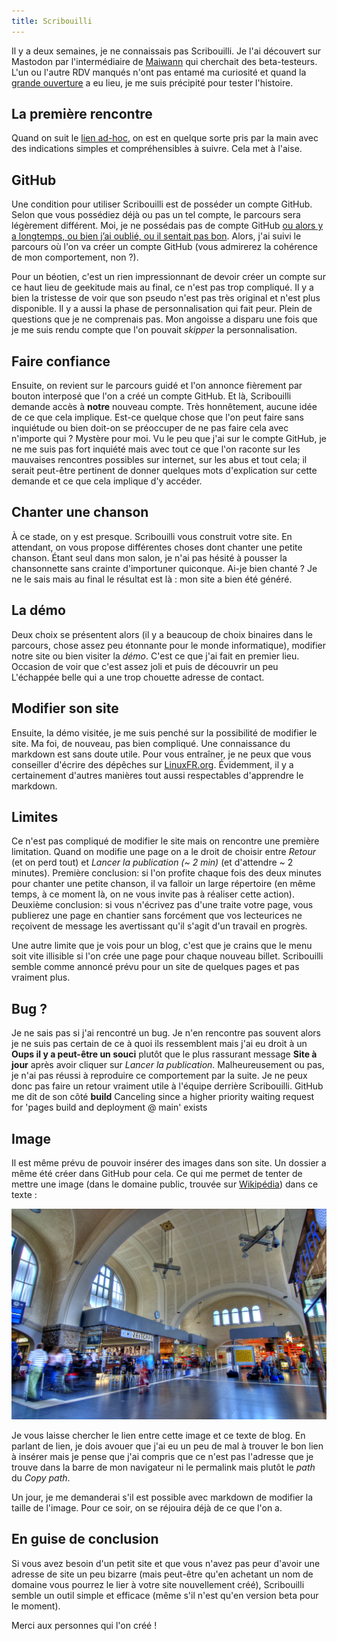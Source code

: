 ```yaml
---
title: Scribouilli
---
```

Il y a deux semaines, je ne connaissais pas Scribouilli. Je l'ai découvert sur Mastodon par l'intermédiaire de [Maiwann](https://piaille.fr/@maiwann@framapiaf.org) qui cherchait des beta-testeurs. L'un ou l'autre RDV manqués n'ont pas entamé ma curiosité et quand la [grande ouverture](https://piaille.fr/@maiwann@framapiaf.org/109896932255160223) a eu lieu, je me suis précipité pour tester l'histoire.

## La première rencontre

Quand on suit le [lien ad-hoc](https://scribouilli.github.io/scribouilli/), on est en quelque sorte pris par la main avec des indications simples et compréhensibles à suivre. Cela met à l'aise.

## GitHub

Une condition pour utiliser Scribouilli est de posséder un compte GitHub. Selon que vous possédiez déjà ou pas un tel compte, le parcours sera légèrement différent. Moi, je ne possédais pas de compte GitHub [ou alors y a longtemps, 
ou bien j’ai oublié, ou il sentait pas bon](https://www.youtube.com/watch?v=H9fa9aWFbLM). Alors, j'ai suivi le parcours où l'on va créer un compte GitHub (vous admirerez la cohérence de mon comportement, non ?).

Pour un béotien, c'est un rien impressionnant de devoir créer un compte sur ce haut lieu de geekitude mais au final, ce n'est pas trop compliqué. Il y a bien la tristesse de voir que son pseudo n'est pas très original et n'est plus disponible. Il y a aussi la phase de personnalisation qui fait peur. Plein de questions que je ne comprenais pas. Mon angoisse a disparu une fois que je me suis rendu compte que l'on pouvait _skipper_ la personnalisation.

## Faire confiance

Ensuite, on revient sur le parcours guidé et l'on annonce fièrement par bouton interposé que l'on a créé un compte GitHub. Et là, Scribouilli demande accès à **notre** nouveau compte. Très honnêtement, aucune idée de ce que cela implique. Est-ce quelque chose que l'on peut faire sans inquiétude ou bien doit-on se préoccuper de ne pas faire cela avec n'importe qui ? Mystère pour moi. Vu le peu que j'ai sur le compte GitHub, je ne me suis pas fort inquiété mais avec tout ce que l'on raconte sur les mauvaises rencontres possibles sur internet, sur les abus et tout cela; il serait peut-être pertinent de donner quelques mots d'explication sur cette demande et ce que cela implique d'y accéder.

## Chanter une chanson

À ce stade, on y est presque. Scribouilli vous construit votre site. En attendant, on vous propose différentes choses dont chanter une petite chanson. Étant seul dans mon salon, je n'ai pas hésité à pousser la chansonnette sans crainte d'importuner quiconque. Ai-je bien chanté ? Je ne le sais mais au final le résultat est là : mon site a bien été généré.

## La démo

Deux choix se présentent alors (il y a beaucoup de choix binaires dans le parcours, chose assez peu étonnante pour le monde informatique), modifier notre site ou bien visiter la _démo_. C'est ce que j'ai fait en premier lieu. Occasion de voir que c'est assez joli et puis de découvrir un peu L'échappée belle qui a une trop chouette adresse de contact.

## Modifier son site

Ensuite, la démo visitée, je me suis penché sur la possibilité de modifier le site. Ma foi, de nouveau, pas bien compliqué. Une connaissance du markdown est sans doute utile. Pour vous entraîner, je ne peux que vous conseiller d'écrire des dépêches sur [LinuxFR.org](https://linuxfr.org/redaction). Évidemment, il y a certainement d'autres manières tout aussi respectables d'apprendre le markdown.

## Limites

Ce n'est pas compliqué de modifier le site mais on rencontre une première limitation. Quand on modifie une page on a le droit de choisir entre _Retour_ (et on perd tout) et _Lancer la publication (~ 2 min)_ (et d'attendre ~ 2 minutes). Première conclusion: si l'on profite chaque fois des deux minutes pour chanter une petite chanson, il va falloir un large répertoire (en même temps, à ce moment là, on ne vous invite pas à réaliser cette action). Deuxième conclusion: si vous n'écrivez pas d'une traite votre page, vous publierez une page en chantier sans forcément que vos lecteurices ne reçoivent de message les avertissant qu'il s'agit d'un travail en progrès.

Une autre limite que je vois pour un blog, c'est que je crains que le menu soit vite illisible si l'on crée une page pour chaque nouveau billet. Scribouilli semble comme annoncé prévu pour un site de quelques pages et pas vraiment plus.

## Bug ?

Je ne sais pas si j'ai rencontré un bug. Je n'en rencontre pas souvent alors je ne suis pas certain de ce à quoi ils ressemblent mais j'ai eu droit à un **Oups il y a peut-être un souci** plutôt que le plus rassurant message **Site à jour** après avoir cliquer sur _Lancer la publication_. Malheureusement ou pas, je n'ai pas réussi à reproduire ce comportement par la suite. Je ne peux donc pas faire un retour vraiment utile à l'équipe derrière Scribouilli. GitHub me dit de son côté 
**build** Canceling since a higher priority waiting request for 'pages build and deployment @ main' exists


## Image

Il est même prévu de pouvoir insérer des images dans son site. Un dossier a même été créer dans GitHub pour cela. Ce qui me permet de tenter de mettre une image (dans le domaine public, trouvée sur [Wikipédia](https://commons.wikimedia.org/wiki/File:AachenMainStationInsideViewHDR.jpg)) dans ce texte :

![Intérieur de la gare d'Aachen](https://github.com/t-isaac/test-website-repo-3796/blob/6dc08341baccbfe03041d3a8f25e35a97205aca3/images/AachenMainStationInsideViewHDR.jpg)


Je vous laisse chercher le lien entre cette image et ce texte de blog. En parlant de lien, je dois avouer que j'ai eu un peu de mal à trouver le bon lien à insérer mais je pense que j'ai compris que ce n'est pas l'adresse que je trouve dans la barre de mon navigateur ni le permalink mais plutôt le _path_ du _Copy path_.

Un jour, je me demanderai s'il est possible avec markdown de modifier la taille de l'image. Pour ce soir, on se réjouira déjà de ce que l'on a.

## En guise de conclusion

Si vous avez besoin d'un petit site et que vous n'avez pas peur d'avoir une adresse de site un peu bizarre (mais peut-être qu'en achetant un nom de domaine vous pourrez le lier à votre site nouvellement créé), Scribouilli semble un outil simple et efficace (même s'il n'est qu'en version beta pour le moment).

Merci aux personnes qui l'on créé !
